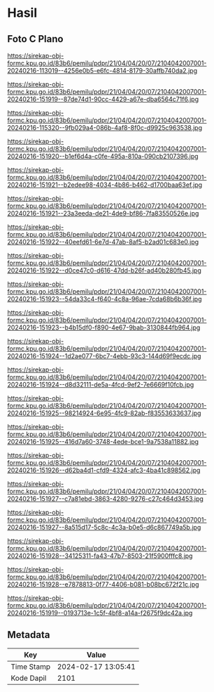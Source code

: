 # Hasil

## Foto C Plano

https://sirekap-obj-formc.kpu.go.id/83b6/pemilu/pdpr/21/04/04/20/07/2104042007001-20240216-113019--4256e0b5-e6fc-4814-8179-30affb740da2.jpg

https://sirekap-obj-formc.kpu.go.id/83b6/pemilu/pdpr/21/04/04/20/07/2104042007001-20240216-151919--87de74d1-90cc-4429-a67e-dba6564c71f6.jpg

https://sirekap-obj-formc.kpu.go.id/83b6/pemilu/pdpr/21/04/04/20/07/2104042007001-20240216-115320--9fb029a4-086b-4af8-8f0c-d9925c963538.jpg

https://sirekap-obj-formc.kpu.go.id/83b6/pemilu/pdpr/21/04/04/20/07/2104042007001-20240216-151920--b1ef6d4a-c0fe-495a-810a-090cb2107396.jpg

https://sirekap-obj-formc.kpu.go.id/83b6/pemilu/pdpr/21/04/04/20/07/2104042007001-20240216-151921--b2edee98-4034-4b86-b462-d1700baa63ef.jpg

https://sirekap-obj-formc.kpu.go.id/83b6/pemilu/pdpr/21/04/04/20/07/2104042007001-20240216-151921--23a3eeda-de21-4de9-bf86-7fa83550526e.jpg

https://sirekap-obj-formc.kpu.go.id/83b6/pemilu/pdpr/21/04/04/20/07/2104042007001-20240216-151922--40eefd61-6e7d-47ab-8af5-b2ad01c683e0.jpg

https://sirekap-obj-formc.kpu.go.id/83b6/pemilu/pdpr/21/04/04/20/07/2104042007001-20240216-151922--d0ce47c0-d616-47dd-b26f-ad40b280fb45.jpg

https://sirekap-obj-formc.kpu.go.id/83b6/pemilu/pdpr/21/04/04/20/07/2104042007001-20240216-151923--54da33c4-f640-4c8a-96ae-7cda68b6b36f.jpg

https://sirekap-obj-formc.kpu.go.id/83b6/pemilu/pdpr/21/04/04/20/07/2104042007001-20240216-151923--b4b15df0-f890-4e67-9bab-3130844fb964.jpg

https://sirekap-obj-formc.kpu.go.id/83b6/pemilu/pdpr/21/04/04/20/07/2104042007001-20240216-151924--1d2ae077-6bc7-4ebb-93c3-144d69f9ecdc.jpg

https://sirekap-obj-formc.kpu.go.id/83b6/pemilu/pdpr/21/04/04/20/07/2104042007001-20240216-151924--d8d32111-de5a-4fcd-9ef2-7e6669f10fcb.jpg

https://sirekap-obj-formc.kpu.go.id/83b6/pemilu/pdpr/21/04/04/20/07/2104042007001-20240216-151925--98214924-6e95-4fc9-82ab-f83553633637.jpg

https://sirekap-obj-formc.kpu.go.id/83b6/pemilu/pdpr/21/04/04/20/07/2104042007001-20240216-151925--416d7a60-3748-4ede-bce1-9a7538a11882.jpg

https://sirekap-obj-formc.kpu.go.id/83b6/pemilu/pdpr/21/04/04/20/07/2104042007001-20240216-151926--d62ba4d1-cfd9-4324-afc3-4ba41c898562.jpg

https://sirekap-obj-formc.kpu.go.id/83b6/pemilu/pdpr/21/04/04/20/07/2104042007001-20240216-151927--c7a81ebd-3863-4280-9276-c27c464d3453.jpg

https://sirekap-obj-formc.kpu.go.id/83b6/pemilu/pdpr/21/04/04/20/07/2104042007001-20240216-151927--8a515d17-5c8c-4c3a-b0e5-d6c867749a5b.jpg

https://sirekap-obj-formc.kpu.go.id/83b6/pemilu/pdpr/21/04/04/20/07/2104042007001-20240216-151928--34125311-fa43-47b7-8503-21f5900fffc8.jpg

https://sirekap-obj-formc.kpu.go.id/83b6/pemilu/pdpr/21/04/04/20/07/2104042007001-20240216-151928--e7878813-0f77-4406-b081-b08bc672f21c.jpg

https://sirekap-obj-formc.kpu.go.id/83b6/pemilu/pdpr/21/04/04/20/07/2104042007001-20240216-151919--0193713e-1c5f-4bf8-a14a-f2675f9dc42a.jpg


## Metadata

| Key        | Value               |
| ---------- | ------------------- |
| Time Stamp | 2024-02-17 13:05:41 |
| Kode Dapil | 2101                |



